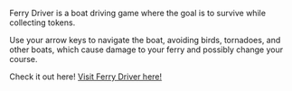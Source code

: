 Ferry Driver is a boat driving game where the goal is to survive while collecting tokens. 

Use your arrow keys to navigate the boat, avoiding birds, tornadoes, and other boats, which cause damage to your ferry and possibly change your course. 

Check it out here!
[Visit Ferry Driver here!](https://ferry-driver.herokuapp.com/#/)

